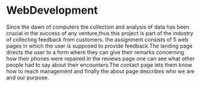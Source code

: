 # WebDevelopment
Since the dawn of computers the collection and analysis of data has been crucial in the success of any venture,thus this project is part of the industry of collecting feedback from customers.
the assignment consists of 5 web pages in which the user is supposed to provide feedback.The landing page directs the user to a form where they can give their remarks concerning how their phones were repaired.In the reviews page one can see what other people had to say about their encounters.The contact page lets them know how to reach management and finally the about page describes who we are and our purpose.
